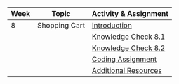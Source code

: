 | Week | Topic             | Activity & Assignment          |
|------|-------------------|--------------------------------|
| 8    | Shopping Cart     | [Introduction](./Introduction%20And%20Instructions.pdf)                   |
|      |                   | [Knowledge Check 8.1](https://docs.google.com/forms/d/1pTL7L2PmyBjvdU6dyC_x90Pp7OXqcCAeXeXb-kqloII/edit)           |
|      |                   | [Knowledge Check 8.2](https://docs.google.com/forms/d/1E5nlD-G8bcfY7uYnrSNFC0DLa54B42J-3bi3rzTFqi8/edit)           |
|      |                   | [Coding Assignment](https://classroom.github.com/a/dmiCxm4t) |
|      |                   | [Additional Resources](./Additional%20Resources.pdf)           |
